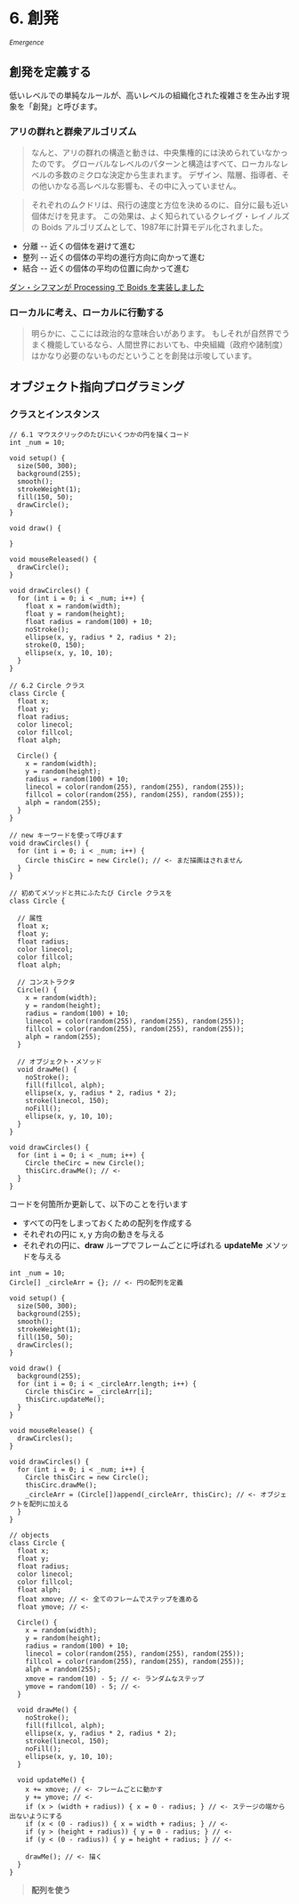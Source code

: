 # 6. 創発
<sup>_Emergence_</sup>
## 創発を定義する
低いレベルでの単純なルールが、高いレベルの組織化された複雑さを生み出す現象を「創発」と呼びます。

### アリの群れと群衆アルゴリズム
> なんと、アリの群れの構造と動きは、中央集権的には決められていなかったのです。
> グローバルなレベルのパターンと構造はすべて、ローカルなレベルの多数のミクロな決定から生まれます。
> デザイン、階層、指導者、その他いかなる高レベルな影響も、その中に入っていません。

> それぞれのムクドリは、飛行の速度と方位を決めるのに、自分に最も近い個体だけを見ます。
> この効果は、よく知られているクレイグ・レイノルズの Boids アルゴリズムとして、1987年に計算モデル化されました。

- 分離 -- 近くの個体を避けて進む
- 整列 -- 近くの個体の平均の進行方向に向かって進む
- 結合 -- 近くの個体の平均の位置に向かって進む

[ダン・シフマンが Processing で Boids を実装しました](https://processing.org/examples/flocking.html)

### ローカルに考え、ローカルに行動する

> 明らかに、ここには政治的な意味合いがあります。
> もしそれが自然界でうまく機能しているなら、人間世界においても、中央組織（政府や諸制度）はかなり必要のないものだということを創発は示唆しています。

## オブジェクト指向プログラミング
### クラスとインスタンス

```pricessing
// 6.1 マウスクリックのたびにいくつかの円を描くコード
int _num = 10;

void setup() {
  size(500, 300);
  background(255);
  smooth();
  strokeWeight(1);
  fill(150, 50);
  drawCircle();
}

void draw() {

}

void mouseReleased() {
  drawCircle();
}

void drawCircles() {
  for (int i = 0; i < _num; i++) {
    float x = random(width);
    float y = random(height);
    float radius = random(100) + 10;
    noStroke();
    ellipse(x, y, radius * 2, radius * 2);
    stroke(0, 150);
    ellipse(x, y, 10, 10);
  }
}
```

```processing
// 6.2 Circle クラス
class Circle {
  float x;
  float y;
  float radius;
  color linecol;
  color fillcol;
  float alph;
  
  Circle() {
    x = random(width);
    y = random(height);
    radius = random(100) + 10;
    linecol = color(random(255), random(255), random(255));
    fillcol = color(random(255), random(255), random(255));
    alph = random(255);
  }
}
```

```processing
// new キーワードを使って呼びます
void drawCircles() {
  for (int i = 0; i < _num; i++) {
    Circle thisCirc = new Circle(); // <- まだ描画はされません
  }
}
```

```processing
// 初めてメソッドと共にふたたび Circle クラスを
class Circle {

  // 属性
  float x;
  float y;
  float radius;
  color linecol;
  color fillcol;
  float alph;
  
  // コンストラクタ
  Circle() {
    x = random(width);
    y = random(height);
    radius = random(100) + 10;
    linecol = color(random(255), random(255), random(255));
    fillcol = color(random(255), random(255), random(255));
    alph = random(255);
  }
  
  // オブジェクト・メソッド
  void drawMe() {
    noStroke();
    fill(fillcol, alph);
    ellipse(x, y, radius * 2, radius * 2);
    stroke(linecol, 150);
    noFill();
    ellipse(x, y, 10, 10);
  }
}
```

```processing
void drawCircles() {
  for (int i = 0; i < _num; i++) {
    Circle theCirc = new Circle();
    thisCirc.drawMe(); // <-
  }
}
```

コードを何箇所か更新して、以下のことを行います

- すべての円をしまっておくための配列を作成する
- それぞれの円に x, y 方向の動きを与える
- それぞれの円に、__draw__ ループでフレームごとに呼ばれる __updateMe__ メソッドを与える

```processing
int _num = 10;
Circle[] _circleArr = {}; // <- 円の配列を定義

void setup() {
  size(500, 300);
  background(255);
  smooth();
  strokeWeight(1);
  fill(150, 50);
  drawCircles();
}

void draw() {
  background(255);
  for (int i = 0; i < _circleArr.length; i++) {
    Circle thisCirc = _circleArr[i];
    thisCirc.updateMe();
  }
}

void mouseRelease() {
  drawCircles();
}

void drawCircles() {
  for (int i = 0; i < _num; i++) {
    Circle thisCirc = new Circle();
    thisCirc.drawMe();
    _circleArr = (Circle[])append(_circleArr, thisCirc); // <- オブジェクトを配列に加える
  }
}

// objects
class Circle {
  float x;
  float y;
  float radius;
  color linecol;
  color fillcol;
  float alph;
  float xmove; // <- 全てのフレームでステップを進める
  float ymove; // <-
  
  Circle() {
    x = random(width);
    y = random(height);
    radius = random(100) + 10;
    linecol = color(random(255), random(255), random(255));
    fillcol = color(random(255), random(255), random(255));
    alph = random(255);
    xmove = random(10) - 5; // <- ランダムなステップ
    ymove = random(10) - 5; // <-
  }
  
  void drawMe() {
    noStroke();
    fill(fillcol, alph);
    ellipse(x, y, radius * 2, radius * 2);
    stroke(linecol, 150);
    noFill();
    ellipse(x, y, 10, 10);
  }

  void updateMe() {
    x += xmove; // <- フレームごとに動かす
    y += ymove; // <-
    if (x > (width + radius)) { x = 0 - radius; } // <- ステージの端から出ないようにする
    if (x < (0 - radius)) { x = width + radius; } // <-
    if (y > (height + radius)) { y = 0 - radius; } // <-
    if (y < (0 - radius)) { y = height + radius; } // <-
    
    drawMe(); // <- 描く
  }
}
```

> __配列を使う__
